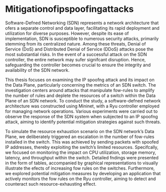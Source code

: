 # Mitigationofipspoofingattacks

Software-Defned Networking (SDN) represents a network architecture that ofers a
separate control and data layer, facilitating its rapid deployment and utilization for
diverse purposes. However, despite its ease of implementation, SDN is susceptible to
numerous security attacks, primarily stemming from its centralized nature. Among
these threats, Denial of Service (DoS) and Distributed Denial of Service (DDoS) attacks pose the most substantial risks. In the event of a successful attack on the SDN
controller, the entire network may sufer signifcant disruption. Hence, safeguarding
the controller becomes crucial to ensure the integrity and availability of the SDN
network.


This thesis focuses on examining the IP spoofng attack and its impact on the
Data Plane, particularly concerning the metrics of an SDN switch. The investigation centers around attacks that manipulate fow-rules to amplify the number of rules
and deplete the resources of a switch within the Data Plane of an SDN network. To
conduct the study, a software-defned network architecture was constructed using
Mininet, with a Ryu controller employed for managing network operations. Various experiments were carried out to observe the response of the SDN system when
subjected to an IP spoofng attack, aiming to identify potential mitigation strategies
against such threats.

To simulate the resource exhaustion scenario on the SDN network’s Data Plane,
we deliberately triggered an escalation in the number of fow-rules installed in the
switch. This was achieved by sending packets with spoofed IP addresses, thereby
exploiting the switch’s limited resources. Specifcally, we focused on monitoring the
impact on CPU utilization, storage memory, latency, and throughput within the
switch. Detailed fndings were presented in the form of tables, accompanied by
graphical representations to visually illustrate the efects of increasing fow rules on
the switches. Furthermore, we explored potential mitigation measures by developing
an application that actively monitors the fow rules on the Ryu controller, aiming to
detect and counteract such resource-exhausting effect.

